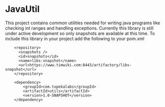 JavaUtil
========

This project contains common utilities needed for writing java programs like checking int ranges and handling exceptions.
Currently this library is still under active development so only snapshots are available at this time. To include this
library in your project add the following to your pom.xml

        <repository>
          <snapshots />
          <id>snapshots</id>
          <name>libs-snapshot</name>
          <url>https://www.timwiki.com:8443/artifactory/libs-snapshot</url>
        </repository>
        
        <dependency>
            <groupId>com.topekalabs</groupId>
            <artifactId>utils</artifactId>
            <version>1.0-SNAPSHOT</version>
        </dependency>

